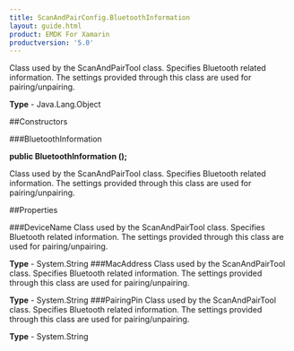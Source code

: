 ```yaml
---
title: ScanAndPairConfig.BluetoothInformation
layout: guide.html
product: EMDK For Xamarin 
productversion: '5.0' 
---
```

Class used by the ScanAndPairTool class. Specifies Bluetooth related information. The settings provided through this class are used for pairing/unpairing.

**Type** - Java.Lang.Object

##Constructors

###BluetoothInformation

**public BluetoothInformation ();**

Class used by the ScanAndPairTool class. Specifies Bluetooth related information. The settings provided through this class are used for pairing/unpairing.

##Properties

###DeviceName
Class used by the ScanAndPairTool class. Specifies Bluetooth related information. The settings provided through this class are used for pairing/unpairing.

**Type** - System.String
###MacAddress
Class used by the ScanAndPairTool class. Specifies Bluetooth related information. The settings provided through this class are used for pairing/unpairing.

**Type** - System.String
###PairingPin
Class used by the ScanAndPairTool class. Specifies Bluetooth related information. The settings provided through this class are used for pairing/unpairing.

**Type** - System.String
